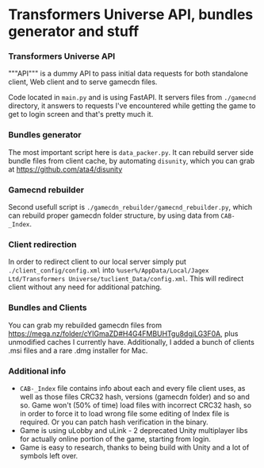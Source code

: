 # Transformers Universe API, bundles generator and stuff

### Transformers Universe API

"""API""" is a dummy API to pass initial data requests for both standalone client, Web client and to serve gamecdn files.

Code located in `main.py` and is using FastAPI. It servers files from `./gamecnd` directory, it answers to requests I've encountered while getting the game to get to login screen and that's pretty much it.

### Bundles generator

The most important script here is `data_packer.py`. It can rebuild server side bundle files from client cache, by automating `disunity`, which you can grab at https://github.com/ata4/disunity

### Gamecnd rebuilder

Second usefull script is `./gamecdn_rebuilder/gamecnd_rebuilder.py`, which can rebuild proper gamecdn folder structure, by using data from `CAB-_Index`. 

### Client redirection

In order to redirect client to our local server simply put `./client_config/config.xml` into `%user%/AppData/Local/Jagex Ltd/Transformers Universe/tuclient_Data/config.xml`. This will redirect client without any need for additional patching.

### Bundles and Clients

You can grab my rebuilded gamecdn files from https://mega.nz/folder/cYIGmaZD#H4G4FMBUHTgu8dgjLG3F0A, plus unmodified caches I currently have. Additionally, I added a bunch of clients .msi files and a rare .dmg installer for Mac.

### Additional info

- `CAB-_Index` file contains info about each and every file client uses, as well as those files CRC32 hash, versions (gamecdn folder) and so and so. Game won't (50% of time) load files with incorrect CRC32 hash, so in order to force it to load wrong file some editing of Index file is required. Or you can patch hash verification in the binary.
- Game is using uLobby and uLink - 2 deprecated Unity multiplayer libs for actually online portion of the game, starting from login.
- Game is easy to research, thanks to being build with Unity and a lot of symbols left over.

